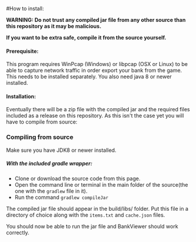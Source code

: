#How to install:

**WARNING: Do not trust any compiled jar file from any other source than this repository as it may be malicious.**

**If you want to be extra safe, compile it from the source yourself.**

#### Prerequisite:

This program requires WinPcap (Windows) or libpcap (OSX or Linux) to be able to capture network traffic in order export your bank from the game. This needs to be installed separately.
You also need java 8 or newer installed.

#### Installation:

Eventually there will be a zip file with the compiled jar and the required files included as a release on this repository. As this isn't the case yet you will have to compile from source:




### Compiling from source

Make sure you have JDK8 or newer installed.


##### With the included gradle wrapper:

 - Clone or download the source code from this page.
 - Open the command line or terminal in the main folder of the source(the one with the `gradlew` file in it). 
 - Run the command `gradlew compileJar`

The compiled jar file should appear in the build/libs/ folder. Put this file in a directory of choice along with the `items.txt` and `cache.json` files.

You should now be able to run the jar file and BankViewer should work correctly.
